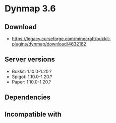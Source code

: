 # Dynmap 3.6

## Download
- https://legacy.curseforge.com/minecraft/bukkit-plugins/dynmap/download/4632182

## Server versions
- Bukkit: 1.10.0-1.20.?
- Spigot: 1.10.0-1.20.?
- Paper: 1.10.0-1.20.?

## Dependencies

## Incompatible with